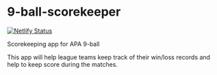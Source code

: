 # 9-ball-scorekeeper

[![Netlify Status](https://api.netlify.com/api/v1/badges/fd0b9663-409a-4236-929c-b1cbba01d2bc/deploy-status)](https://app.netlify.com/sites/angry-leakey-4155f3/deploys)

Scorekeeping app for APA 9-ball

This app will help league teams keep track of their win/loss records and help to keep score during the matches.
